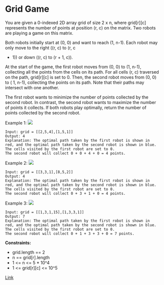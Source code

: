 # Grid Game

You are given a 0-indexed 2D array grid of size 2 x n, where grid[r][c] represents the number of points at position (r,
c) on the matrix. Two robots are playing a game on this matrix.

Both robots initially start at (0, 0) and want to reach (1, n-1). Each robot may only move to the right ((r, c) to (r, c
+ 1)) or down ((r, c) to (r + 1, c)).

At the start of the game, the first robot moves from (0, 0) to (1, n-1), collecting all the points from the cells on its
path. For all cells (r, c) traversed on the path, grid[r][c] is set to 0. Then, the second robot moves from (0, 0) to (
1, n-1), collecting the points on its path. Note that their paths may intersect with one another.

The first robot wants to minimize the number of points collected by the second robot. In contrast, the second robot
wants to maximize the number of points it collects. If both robots play optimally, return the number of points collected
by the second robot.

Example 1:
![](https://assets.leetcode.com/uploads/2021/09/08/a1.png)

```
Input: grid = [[2,5,4],[1,5,1]]
Output: 4
Explanation: The optimal path taken by the first robot is shown in red, and the optimal path taken by the second robot is shown in blue.
The cells visited by the first robot are set to 0.
The second robot will collect 0 + 0 + 4 + 0 = 4 points.
```

Example 2:
![](https://assets.leetcode.com/uploads/2021/09/08/a2.png)

```
Input: grid = [[3,3,1],[8,5,2]]
Output: 4
Explanation: The optimal path taken by the first robot is shown in red, and the optimal path taken by the second robot is shown in blue.
The cells visited by the first robot are set to 0.
The second robot will collect 0 + 3 + 1 + 0 = 4 points.
```

Example 3:
![](https://assets.leetcode.com/uploads/2021/09/08/a3.png)

```
Input: grid = [[1,3,1,15],[1,3,3,1]]
Output: 7
Explanation: The optimal path taken by the first robot is shown in red, and the optimal path taken by the second robot is shown in blue.
The cells visited by the first robot are set to 0.
The second robot will collect 0 + 1 + 3 + 3 + 0 = 7 points.
```

**Constraints:**

- grid.length == 2
- n == grid[r].length
- 1 <= n <= 5 * 10^4
- 1 <= grid[r][c] <= 10^5

[Link](https://leetcode.com/problems/grid-game/description)